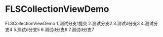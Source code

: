 # FLSCollectionViewDemo
FLSCollectionViewDemo
1.测试分支1提交
2.测试分支2
3.测试d分支3
4.测试分支4
5.测试d分支5
6.测试d分支6
7.测试d分支7

